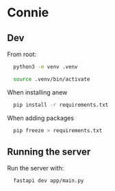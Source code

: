 # Connie

## Dev

From root:

```bash
  python3 -m venv .venv
```

```bash
  source .venv/bin/activate
```

When installing anew

```bash
  pip install -r requirements.txt
```

When adding packages

```bash
  pip freeze > requirements.txt
```

## Running the server

Run the server with:

```bash
  fastapi dev app/main.py
```
